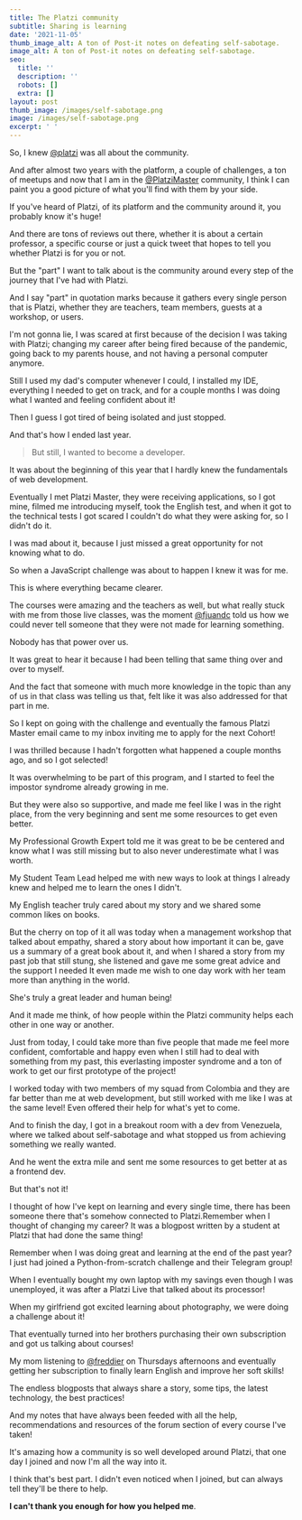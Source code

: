 ```yaml
---
title: The Platzi community
subtitle: Sharing is learning
date: '2021-11-05'
thumb_image_alt: A ton of Post-it notes on defeating self-sabotage.
image_alt: A ton of Post-it notes on defeating self-sabotage.
seo:
  title: ''
  description: ''
  robots: []
  extra: []
layout: post
thumb_image: /images/self-sabotage.png
image: /images/self-sabotage.png
excerpt: ' '
---
```

So, I knew [@platzi](https://twitter.com/platzi) was all about the community.

And after almost two years with the platform, a couple of challenges, a ton of meetups and now that I am in the [@PlatziMaster](https://twitter.com/PlatziMaster) community, I think I can paint you a good picture of what you'll find with them by your side.

If you've heard of Platzi, of its platform and the community around it, you probably know it's huge!

And there are tons of reviews out there, whether it is about a certain professor, a specific course or just a quick tweet that hopes to tell you whether Platzi is for you or not.

But the "part" I want to talk about is the community around every step of the journey that I've had with Platzi.

And I say "part" in quotation marks because it gathers every single person that is Platzi, whether they are teachers, team members, guests at a workshop, or users.

I'm not gonna lie, I was scared at first because of the decision I was taking with Platzi; changing my career after being fired because of the pandemic, going back to my parents house, and not having a personal computer anymore.

Still I used my dad's computer whenever I could, I installed my IDE, everything I needed to get on track, and for a couple months I was doing what I wanted and feeling confident about it!

Then I guess I got tired of being isolated and just stopped.

And that's how I ended last year.

> But still, I wanted to become a developer.

It was about the beginning of this year that I hardly knew the fundamentals of web development.

Eventually I met Platzi Master, they were receiving applications, so I got mine, filmed me introducing myself, took the English test, and when it got to the technical tests I got scared I couldn't do what they were asking for, so I didn't do it.

I was mad about it, because I just missed a great opportunity for not knowing what to do.

So when a JavaScript challenge was about to happen I knew it was for me.

This is where everything became clearer.

The courses were amazing and the teachers as well, but what really stuck with me from those live classes, was the moment [@fjuandc](https://twitter.com/fjuandc) told us how we could never tell someone that they were not made for learning something.

Nobody has that power over us.

It was great to hear it because I had been telling that same thing over and over to myself.

And the fact that someone with much more knowledge in the topic than any of us in that class was telling us that, felt like it was also addressed for that part in me.

So I kept on going with the challenge and eventually the famous Platzi Master email came to my inbox inviting me to apply for the next Cohort!

I was thrilled because I hadn't forgotten what happened a couple months ago, and so I got selected!

It was overwhelming to be part of this program, and I started to feel the impostor syndrome already growing in me.

But they were also so supportive, and made me feel like I was in the right place, from the very beginning and sent me some resources to get even better.

My Professional Growth Expert told me it was great to be be centered and know what I was still missing but to also never underestimate what I was worth.

My Student Team Lead helped me with new ways to look at things I already knew and helped me to learn the ones I didn't.

My English teacher truly cared about my story and we shared some common likes on books.

But the cherry on top of it all was today when a management workshop that talked about empathy, shared a story about how important it can be, gave us a summary of a great book about it, and when I shared a story from my past job that still stung, she listened and gave me some great advice and the support I needed It even made me wish to one day work with her team more than anything in the world.

She's truly a great leader and human being!

And it made me think, of how people within the Platzi community helps each other in one way or another.

Just from today, I could take more than five people that made me feel more confident, comfortable and happy even when I still had to deal with something from my past, this everlasting imposter syndrome and a ton of work to get our first prototype of the project!

I worked today with two members of my squad from Colombia and they are far better than me at web development, but still worked with me like I was at the same level!
Even offered their help for what's yet to come.

And to finish the day, I got in a breakout room with a dev from Venezuela, where we talked about self-sabotage and what stopped us from achieving something we really wanted.

And he went the extra mile and sent me some resources to get better at as a frontend dev.

But that's not it!

I thought of how I've kept on learning and every single time, there has been someone there that's somehow connected to Platzi.Remember when I thought of changing my career? It was a blogpost written by a student at Platzi that had done the same thing!

Remember when I was doing great and learning at the end of the past year? I just had joined a Python-from-scratch challenge and their Telegram group!

When I eventually bought my own laptop with my savings even though I was unemployed, it was after a Platzi Live that talked about its processor!

When my girlfriend got excited learning about photography, we were doing a challenge about it!

That eventually turned into her brothers purchasing their own subscription and got us talking about courses!

My mom listening to [@freddier](https://twitter.com/freddier) on Thursdays afternoons and eventually getting her subscription to finally learn English and improve her soft skills!

The endless blogposts that always share a story, some tips, the latest technology, the best practices!

And my notes that have always been feeded with all the help, recommendations and resources of the forum section of every course I've taken!

It's amazing how a community is so well developed around Platzi, that one day I joined and now I'm all the way into it.

I think that's best part. I didn't even noticed when I joined, but can always tell they'll be there to help.

**I can't thank you enough for how you helped me**.
